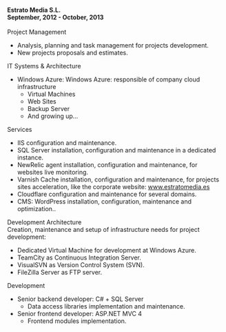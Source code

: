**Estrato Media S.L.**  
<span class="label label-default"><strong>September, 2012 - October, 2013</strong></span>    
<br />
<i class="icon-thumbs-up" style="font-size:large;"></i> Project Management  
  
- Analysis, planning and task management for projects development.
- New projects proposals and estimates.

<i class="icon-cloud" style="font-size:large;"></i> IT Systems & Architecture  

- <span class="text-warning">Windows Azure</span>: Windows Azure: responsible of company cloud infrastructure
  - Virtual Machines
  - Web Sites
  - Backup Server 
  - And growing up...

<i class="icon-cogs" style="font-size:large;"></i> Services  

- <span class="text-warning">IIS</span> configuration and maintenance.
- <span class="text-warning">SQL Server</span> installation, configuration and maintenance in a dedicated instance.
- <span class="text-warning">NewRelic</span> agent installation, configuration and maintenance, for websites live monitoring.
- <span class="text-warning">Varnish Cache</span> installation, configuration and maintenance, for projects sites acceleration, like the corporate website: <a href="http://www.estratomedia.es" target="_blank">www.estratomedia.es</a>
- <span class="text-warning">Cloudflare</span> configuration and maintenance for several domains.
- CMS: <span class="text-warning">WordPress</span> installation, configuration, maintenance and optimization..

<i class="icon-code-fork" style="font-size:large;"></i> Development Architecture  
Creation, maintenance and setup of infrastructure needs for project development: 

- Dedicated Virtual Machine for development at <span class="text-warning">Windows Azure</span>.
- <span class="text-warning">TeamCity</span> as Continuous Integration Server.
- <span class="text-warning">VisualSVN</span> as Version Control System (SVN).
- <span class="text-warning">FileZilla Server</span> as FTP server.

<i class="icon-code" style="font-size:large;"></i> Development  

- Senior backend developer: <span class="text-warning">C# + SQL Server</span>
  - Data access libraries implementation and maintenance.
- Senior frontend developer: <span class="text-warning">ASP.NET MVC 4</span>
  - Frontend modules implementation.